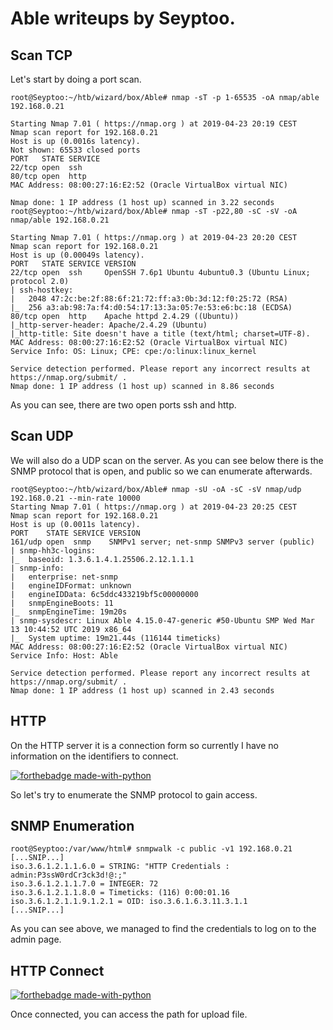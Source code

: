 # Able writeups by Seyptoo.

Scan TCP
----

Let's start by doing a port scan.

    root@Seyptoo:~/htb/wizard/box/Able# nmap -sT -p 1-65535 -oA nmap/able 192.168.0.21

    Starting Nmap 7.01 ( https://nmap.org ) at 2019-04-23 20:19 CEST
    Nmap scan report for 192.168.0.21
    Host is up (0.0016s latency).
    Not shown: 65533 closed ports
    PORT   STATE SERVICE
    22/tcp open  ssh
    80/tcp open  http
    MAC Address: 08:00:27:16:E2:52 (Oracle VirtualBox virtual NIC)

    Nmap done: 1 IP address (1 host up) scanned in 3.22 seconds
    root@Seyptoo:~/htb/wizard/box/Able# nmap -sT -p22,80 -sC -sV -oA nmap/able 192.168.0.21

    Starting Nmap 7.01 ( https://nmap.org ) at 2019-04-23 20:20 CEST
    Nmap scan report for 192.168.0.21
    Host is up (0.00049s latency).
    PORT   STATE SERVICE VERSION
    22/tcp open  ssh     OpenSSH 7.6p1 Ubuntu 4ubuntu0.3 (Ubuntu Linux; protocol 2.0)
    | ssh-hostkey: 
    |   2048 47:2c:be:2f:88:6f:21:72:ff:a3:0b:3d:12:f0:25:72 (RSA)
    |_  256 a3:ab:98:7a:f4:d0:54:17:13:3a:05:7e:53:e6:bc:18 (ECDSA)
    80/tcp open  http    Apache httpd 2.4.29 ((Ubuntu))
    |_http-server-header: Apache/2.4.29 (Ubuntu)
    |_http-title: Site doesn't have a title (text/html; charset=UTF-8).
    MAC Address: 08:00:27:16:E2:52 (Oracle VirtualBox virtual NIC)
    Service Info: OS: Linux; CPE: cpe:/o:linux:linux_kernel

    Service detection performed. Please report any incorrect results at https://nmap.org/submit/ .
    Nmap done: 1 IP address (1 host up) scanned in 8.86 seconds
    
As you can see, there are two open ports ssh and http.

Scan UDP
----

We will also do a UDP scan on the server. As you can see below there is the SNMP protocol that is open, and public so we can enumerate afterwards.

    root@Seyptoo:~/htb/wizard/box/Able# nmap -sU -oA -sC -sV nmap/udp 192.168.0.21 --min-rate 10000
    Starting Nmap 7.01 ( https://nmap.org ) at 2019-04-23 20:25 CEST
    Nmap scan report for 192.168.0.21
    Host is up (0.0011s latency).
    PORT    STATE SERVICE VERSION
    161/udp open  snmp    SNMPv1 server; net-snmp SNMPv3 server (public)
    | snmp-hh3c-logins: 
    |_  baseoid: 1.3.6.1.4.1.25506.2.12.1.1.1
    | snmp-info: 
    |   enterprise: net-snmp
    |   engineIDFormat: unknown
    |   engineIDData: 6c5ddc433219bf5c00000000
    |   snmpEngineBoots: 11
    |_  snmpEngineTime: 19m20s
    | snmp-sysdescr: Linux Able 4.15.0-47-generic #50-Ubuntu SMP Wed Mar 13 10:44:52 UTC 2019 x86_64
    |_  System uptime: 19m21.44s (116144 timeticks)
    MAC Address: 08:00:27:16:E2:52 (Oracle VirtualBox virtual NIC)
    Service Info: Host: Able

    Service detection performed. Please report any incorrect results at https://nmap.org/submit/ .
    Nmap done: 1 IP address (1 host up) scanned in 2.43 seconds

HTTP
----
On the HTTP server it is a connection form so currently I have no information on the identifiers to connect.

[![forthebadge made-with-python](
https://image.noelshack.com/fichiers/2019/17/2/1556044461-capture-du-2019-04-23-20-34-07.png)](
https://image.noelshack.com/fichiers/2019/17/2/1556044461-capture-du-2019-04-23-20-34-07.png)

So let's try to enumerate the SNMP protocol to gain access.

SNMP Enumeration
----
    root@Seyptoo:/var/www/html# snmpwalk -c public -v1 192.168.0.21
    [...SNIP...]
    iso.3.6.1.2.1.1.6.0 = STRING: "HTTP Credentials : admin:P3ssW0rdCr3ck3d!@:;"
    iso.3.6.1.2.1.1.7.0 = INTEGER: 72
    iso.3.6.1.2.1.1.8.0 = Timeticks: (116) 0:00:01.16
    iso.3.6.1.2.1.1.9.1.2.1 = OID: iso.3.6.1.6.3.11.3.1.1
    [...SNIP...]
    
As you can see above, we managed to find the credentials to log on to the admin page.

HTTP Connect
----
[![forthebadge made-with-python](
https://image.noelshack.com/fichiers/2019/17/2/1556044762-capture-du-2019-04-23-20-39-12.png)](
https://image.noelshack.com/fichiers/2019/17/2/1556044762-capture-du-2019-04-23-20-39-12.png)

Once connected, you can access the path for upload file.
